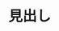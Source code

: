<!--
title:   タイポグラフィを維持するためにテキストを完全にコンポーネントする
tags:    フロントエンド,storybook,Vue.js
private: true
-->

# 見出し

